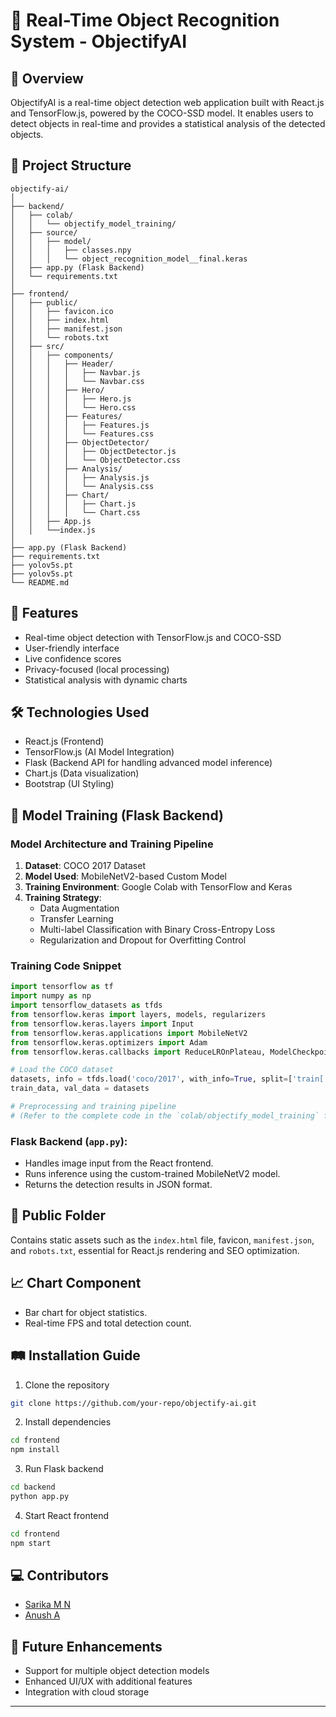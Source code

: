 # 🎯 Real-Time Object Recognition System - ObjectifyAI

## 🌟 Overview

ObjectifyAI is a real-time object detection web application built with React.js and TensorFlow.js, powered by the COCO-SSD model. It enables users to detect objects in real-time and provides a statistical analysis of the detected objects.

## 📁 Project Structure

```
objectify-ai/
│
├── backend/
│   ├── colab/
│   │   └── objectify_model_training/
│   ├── source/
│   │   ├── model/
│   │   │   ├── classes.npy
│   │   │   └── object_recognition_model__final.keras
│   ├── app.py (Flask Backend)
│   └── requirements.txt
│
├── frontend/
│   ├── public/
│   │   ├── favicon.ico
│   │   ├── index.html
│   │   ├── manifest.json
│   │   └── robots.txt
│   ├── src/
│   │   ├── components/
│   │   │   ├── Header/
│   │   │   │   ├── Navbar.js
│   │   │   │   └── Navbar.css
│   │   │   ├── Hero/
│   │   │   │   ├── Hero.js
│   │   │   │   └── Hero.css
│   │   │   ├── Features/
│   │   │   │   ├── Features.js
│   │   │   │   └── Features.css
│   │   │   ├── ObjectDetector/
│   │   │   │   ├── ObjectDetector.js
│   │   │   │   └── ObjectDetector.css
│   │   │   ├── Analysis/
│   │   │   │   ├── Analysis.js
│   │   │   │   └── Analysis.css
│   │   │   ├── Chart/
│   │   │   │   ├── Chart.js
│   │   │   │   └── Chart.css
│   │   ├── App.js
│   │   └──index.js
│
├── app.py (Flask Backend)
├── requirements.txt
├── yolov5s.pt
├── yolov5s.pt
└── README.md
```

## 🚀 Features

- Real-time object detection with TensorFlow.js and COCO-SSD
- User-friendly interface
- Live confidence scores
- Privacy-focused (local processing)
- Statistical analysis with dynamic charts

## 🛠️ Technologies Used

- React.js (Frontend)
- TensorFlow.js (AI Model Integration)
- Flask (Backend API for handling advanced model inference)
- Chart.js (Data visualization)
- Bootstrap (UI Styling)

## 🎯 Model Training (Flask Backend)

### Model Architecture and Training Pipeline

1. **Dataset**: COCO 2017 Dataset
2. **Model Used**: MobileNetV2-based Custom Model
3. **Training Environment**: Google Colab with TensorFlow and Keras
4. **Training Strategy**:
   - Data Augmentation
   - Transfer Learning
   - Multi-label Classification with Binary Cross-Entropy Loss
   - Regularization and Dropout for Overfitting Control

### Training Code Snippet

```python
import tensorflow as tf
import numpy as np
import tensorflow_datasets as tfds
from tensorflow.keras import layers, models, regularizers
from tensorflow.keras.layers import Input
from tensorflow.keras.applications import MobileNetV2
from tensorflow.keras.optimizers import Adam
from tensorflow.keras.callbacks import ReduceLROnPlateau, ModelCheckpoint

# Load the COCO dataset
datasets, info = tfds.load('coco/2017', with_info=True, split=['train[:10%]', 'validation[:10%]'])
train_data, val_data = datasets

# Preprocessing and training pipeline
# (Refer to the complete code in the `colab/objectify_model_training` folder)
```

### Flask Backend (`app.py`):

- Handles image input from the React frontend.
- Runs inference using the custom-trained MobileNetV2 model.
- Returns the detection results in JSON format.

## 📂 Public Folder

Contains static assets such as the `index.html` file, favicon, `manifest.json`, and `robots.txt`, essential for React.js rendering and SEO optimization.

## 📈 Chart Component

- Bar chart for object statistics.
- Real-time FPS and total detection count.

## 🛤️ Installation Guide

1. Clone the repository

```bash
git clone https://github.com/your-repo/objectify-ai.git
```

2. Install dependencies

```bash
cd frontend
npm install
```

3. Run Flask backend

```bash
cd backend
python app.py
```

4. Start React frontend

```bash
cd frontend
npm start
```


## 💻 Contributors

- [Sarika M N](https://github.com/Sarika362)
- [Anush A](https://github.com/anush2108)

## 🌱 Future Enhancements

- Support for multiple object detection models
- Enhanced UI/UX with additional features
- Integration with cloud storage

---

